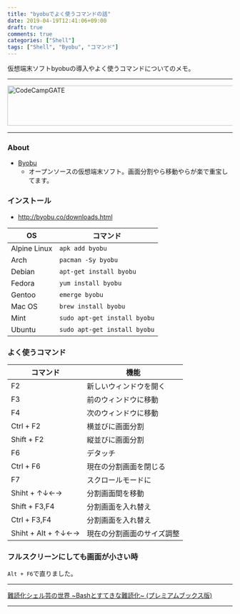 ```yaml
---
title: "byobuでよく使うコマンドの話"
date: 2019-04-19T12:41:06+09:00
draft: true
comments: true
categories: ["Shell"]
tags: ["Shell", "Byobu", "コマンド"]
---
```


仮想端末ソフトbyobuの導入やよく使うコマンドについてのメモ。

 <!--more-->

 ___

 <a href="https://t.afi-b.com/visit.php?guid=ON&a=99886h-W336947J&p=J690746r" target="_blank" rel="nofollow"><img src="https://www.afi-b.com/upload_image/9886-1534983315-3.jpg" width="728" height="90" style="border:none;" alt="CodeCampGATE" /></a><img src="https://t.afi-b.com/lead/99886h/J690746r/W336947J" width="1" height="1" style="border:none;" />

 ___

### About

- [Byobu](http://byobu.co/)
    - オープンソースの仮想端末ソフト。画面分割やら移動やらが楽で重宝してます。

### インストール

- http://byobu.co/downloads.html

|  OS  |  コマンド  |
| ---- | ---- |
| Alpine Linux | `apk add byobu` |
| Arch | `pacman -Sy byobu` |
| Debian | `apt-get install byobu` |
| Fedora | `yum install byobu` |
| Gentoo | `emerge byobu` |
| Mac OS | `brew install byobu` |
| Mint | `sudo apt-get install byobu` |
| Ubuntu | `sudo apt-get install byobu` |

### よく使うコマンド

|  コマンド  |  機能  |
| ---- | ---- |
| F2 | 新しいウィンドウを開く |
| F3 | 前のウィンドウに移動 |
| F4 | 次のウィンドウに移動 |
| Ctrl + F2 | 横並びに画面分割 |
| Shift + F2 | 縦並びに画面分割 |
| F6 | デタッチ |
| Ctrl + F6 | 現在の分割画面を閉じる |
| F7 | スクロールモードに |
| Shiht + ↑↓←→ | 分割画面間を移動 |
| Shift + F3,F4 | 分割画面を入れ替え |
| Ctrl + F3,F4 | 分割画面を入れ替え |
| Shiht + Alt + ↑↓←→ | 現在の分割画面のサイズ調整 |

### フルスクリーンにしても画面が小さい時

`Alt + F6`で直りました。

___

<a target="_blank" href="//af.moshimo.com/af/c/click?a_id=1414800&amp;p_id=170&amp;pc_id=185&amp;pl_id=4062&amp;url=https%3A%2F%2Fwww.amazon.co.jp%2F%25E9%259B%25A3%25E8%25AA%25AD%25E5%258C%2596%25E3%2582%25B7%25E3%2582%25A7%25E3%2583%25AB%25E8%258A%25B8%25E3%2581%25AE%25E4%25B8%2596%25E7%2595%258C-~Bash%25E3%2581%25A8%25E3%2581%2599%25E3%2581%25A6%25E3%2581%258D%25E3%2581%25AA%25E9%259B%25A3%25E8%25AA%25AD%25E5%258C%2596~-%25E3%2583%2597%25E3%2583%25AC%25E3%2583%259F%25E3%2582%25A2%25E3%2583%25A0%25E3%2583%2596%25E3%2583%2583%25E3%2582%25AF%25E3%2582%25B9%25E7%2589%2588-kanata%2Fdp%2F4839969698" rel="nofollow"><img src="https://images-fe.ssl-images-amazon.com/images/I/51RCL5l5AnL._SL160_.jpg" alt="" style="border: none;" /><br />難読化シェル芸の世界 ~Bashとすてきな難読化~ (プレミアムブックス版)</a><img src="//i.moshimo.com/af/i/impression?a_id=1414800&amp;p_id=170&amp;pc_id=185&amp;pl_id=4062" alt="" width="1" height="1" style="border: 0px;" />

___
